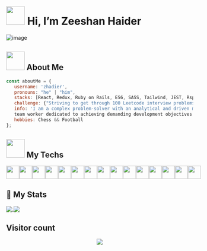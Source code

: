 # <img src="https://raw.githubusercontent.com/MartinHeinz/MartinHeinz/master/wave.gif" width="50px"> Hi, I’m Zeeshan Haider

 ![image](https://user-images.githubusercontent.com/90556221/149583831-90350c79-a70a-4217-a730-cf444382df89.png)


 
## <img src="https://media.giphy.com/media/lRLzrbhmh5pFf4jOga/giphy.gif" width="50px"> About Me

```javascript
const aboutMe = {
   username: 'zhadier',
   pronouns: "he" | "him",
   stacks: [React, Redux, Ruby on Rails, ES6, SASS, Tailwind, JEST, Rspec, Git],
   challenge: {"Striving to get through 100 Leetcode interview problems in 60 days"},
   info: 'I am a complex problem-solver with an analytical and driven mindset and yet an organized and cooperative 
   team worker dedicated to achieving demanding development objectives according to tight schedules while producing impeccable code.',
   hobbies: Chess && Football
};
```


## <img src="https://media.giphy.com/media/KfOA1cY1RfVhZj54nh/giphy.gif" width="50px"> My Techs
<div style="display: flex">
<img src="https://img.shields.io/badge/Ruby-CC342D?style=for-the-badge&logo=ruby&logoColor=white" height ="35px">
<img src="https://img.shields.io/badge/Ruby_on_Rails-CC0000?style=for-the-badge&logo=ruby-on-rails&logoColor=white" height ="35px">
<img src="https://img.shields.io/badge/React-20232A?style=for-the-badge&logo=react&logoColor=61DAFB" height ="35px">
<img src="https://img.shields.io/badge/Redux-593D88?style=for-the-badge&logo=redux&logoColor=white" height ="35px">
<img src="https://img.shields.io/badge/React_Router-CA4245?style=for-the-badge&logo=react-router&logoColor=white" height ="35px">
<img src="https://img.shields.io/badge/-JavaScript-eed718?style=flat&logo=javascript&logoColor=ffffff" height ="35px">
<img src = "https://img.shields.io/badge/-HTML5-E34F26?style=flat&logo=html5&logoColor=white" height ="35px"> 
<img src = "https://img.shields.io/badge/-CSS3-1572B6?style=flat&logo=css3&logoColor=white" height ="35px">
<img src="https://img.shields.io/badge/Tailwind_CSS-38B2AC?style=for-the-badge&logo=tailwind-css&logoColor=white" height ="35px">
<img src="https://img.shields.io/badge/-Sass-cc6699?style=flat&logo=sass&logoColor=ffffff" height ="35px">
<img src="http://img.shields.io/badge/-Git-F1502F?style=flat&logo=git&logoColor=FFFFFF" height ="35px">
<img src="http://img.shields.io/badge/-Github-000000?style=flat&logo=github&logoColor=FFFFFF" height ="35px">
<img src="https://img.shields.io/badge/PostgreSQL-316192?style=for-the-badge&logo=postgresql&logoColor=white" height ="35px">
<img src="https://img.shields.io/badge/Netlify-00C7B7?style=for-the-badge&logo=netlify&logoColor=white" height ="35px">
<img src="https://img.shields.io/badge/Heroku-430098?style=for-the-badge&logo=heroku&logoColor=white" height ="35px">
</div>

## 🥇 My Stats
<div style="display:flex, justify-content: space-between">
<a href="https://github.com/zhadier/zhadier">
  <img align="center" src='https://github-readme-stats.vercel.app/api?username=zhadier&show_icons=true&theme=radical' />
</a>
<a href="https://github.com/zhadier/zhadier">
  <img align="center" src="https://github-readme-stats.vercel.app/api/top-langs/?username=zhadier&hide=Shell,CSS&show_icons=true&theme=radical&exclude_repo=Benford-Bot-Detector,Image-Classification-using-KNN-classifier" />
</a>
</div>

##  Visitor count
<p align="center"> 
  <img src="https://profile-counter.glitch.me/zhadier/count.svg" />
</p>
<!---
zhadier/zhadier is a ✨ special ✨ repository because its `README.md` (this file) appears on your GitHub profile.
You can click the Preview link to take a look at your changes.
--->
